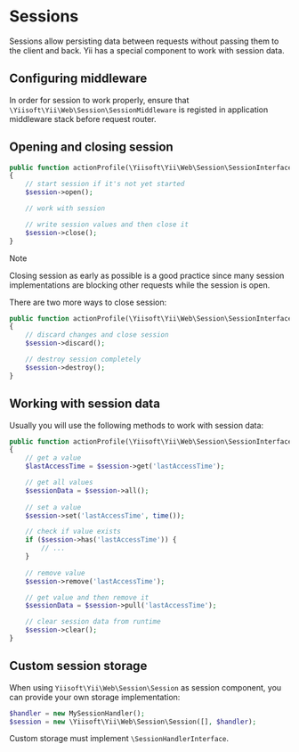# Sessions

Sessions allow persisting data between requests without passing them to the client and back. Yii has a special component
to work with session data.

## Configuring middleware

In order for session to work properly, ensure that `\Yiisoft\Yii\Web\Session\SessionMiddleware` is registed in application
middleware stack before request router.

## Opening and closing session

```php
public function actionProfile(\Yiisoft\Yii\Web\Session\SessionInterface $session)
{
    // start session if it's not yet started
    $session->open();

    // work with session

    // write session values and then close it
    $session->close();
}
``` 

> [!NOTE]
> Closing session as early as possible is a good practice since many session implementations are blocking other
> requests while the session is open.

There are two more ways to close session:

```php
public function actionProfile(\Yiisoft\Yii\Web\Session\SessionInterface $session)
{
    // discard changes and close session
    $session->discard();

    // destroy session completely
    $session->destroy();    
}
```

## Working with session data

Usually you will use the following methods to work with session data:

```php
public function actionProfile(\Yiisoft\Yii\Web\Session\SessionInterface $session)
{
    // get a value
    $lastAccessTime = $session->get('lastAccessTime');

    // get all values
    $sessionData = $session->all();
        
    // set a value
    $session->set('lastAccessTime', time());

    // check if value exists
    if ($session->has('lastAccessTime')) {
        // ...    
    }
    
    // remove value
    $session->remove('lastAccessTime');

    // get value and then remove it
    $sessionData = $session->pull('lastAccessTime');

    // clear session data from runtime
    $session->clear();
}
``` 

## Custom session storage

When using `Yiisoft\Yii\Web\Session\Session` as session component, you can provide your own storage implementation:

```php
$handler = new MySessionHandler();
$session = new \Yiisoft\Yii\Web\Session\Session([], $handler);
```

Custom storage must implement `\SessionHandlerInterface`.

